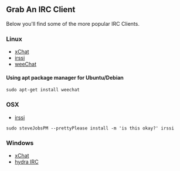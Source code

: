 ## Grab An IRC Client
Below you'll find some of the more popular IRC Clients. 

### Linux
 - [xChat](http://xchat.org)
 - [irssi](http://irssi.org)
 - [weeChat](http://www.weechat.org)

#### Using apt package manager for Ubuntu/Debian
```
sudo apt-get install weechat

```

### OSX
- [irssi](http://irssi.org)

```
sudo steveJobsPM --prettyPlease install -m 'is this okay?' irssi

```
### Windows
 - [xChat](http://xchat.org)
 - [hydra IRC](http://www.hydrairc.com/content/downloads)


<docmeta name="displayName" value="Grab A Client">
